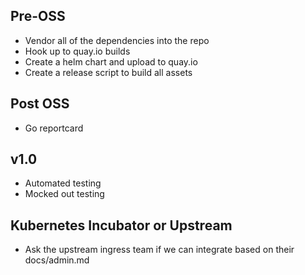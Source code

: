 ## Pre-OSS 

- Vendor all of the dependencies into the repo
- Hook up to quay.io builds
- Create a helm chart and upload to quay.io
- Create a release script to build all assets

## Post OSS

- Go reportcard

## v1.0

- Automated testing
- Mocked out testing

## Kubernetes Incubator or Upstream

- Ask the upstream ingress team if we can integrate based on their docs/admin.md
